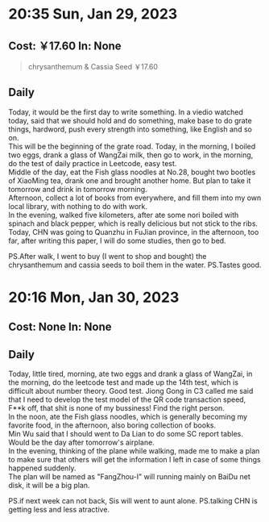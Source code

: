 # 20:35 Sun, Jan 29, 2023

## Cost: ￥17.60 In: None
>chrysanthemum & Cassia Seed ￥17.60

## Daily

Today, it would be the first day to write something. In a viedio watched today, said that we should hold and do something, make base to do grate things, hardword, push every strength into something, like English and so on.  
This will be the beginning of the grate road. Today, in the morning, I boiled two eggs, drank a glass of WangZai milk, then go to work, in the morning, do the test of daily practice in Leetcode, easy test.  
Middle of the day, eat the Fish glass noodles at No.28, bought two bootles of XiaoMing tea, drank one and brought another home. But plan to take it tomorrow and drink in tomorrow morning.  
Afternoon, collect a lot of books from everywhere, and fill them into my own local library, with nothing to do with work.  
In the evening, walked five kilometers, after ate some nori boiled with spinach and black pepper, which is really delicious but not stick to the ribs.   
Today, CHN was going to Quanzhu in FuJian province, in the afternoon, too far, after writing this paper, I will do some studies, then go to bed.  

PS.After walk, I went to buy (I went to shop and bought) the chrysanthemum and cassia seeds to boil them in the water.
PS.Tastes good.

# 20:16 Mon, Jan 30, 2023

## Cost: None In: None

## Daily

Today, little tired, morning, ate two eggs and drank a glass of WangZai, in the morning, do the leetcode test and made up the 14th test, which is difficult about number theory. Good test. Jiong Gong in C3 called me said that I need to develop the test model of the QR code transaction speed, F**k off, that shit is none of my bussiness! Find the right person.  
In the noon, ate the Fish glass noodles, which is generally becoming my favorite food, in the afternoon, also boring collection of books.  
Min Wu said that I should went to Da Lian to do some SC report tables. Would be the day after tomorrow's airplane.  
In the evening, thinking of the plane while walking, made me to make a plan to make sure that others will get the information I left in case of some things happened suddenly.  
The plan will be named as "FangZhou-I" will running mainly on BaiDu net disk, it will be a big plan.

PS.if next week can not back, Sis will went to aunt alone.
PS.talking CHN is getting less and less atractive.
